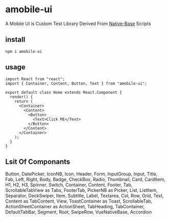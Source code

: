 # amobile-ui
A Mobile UI is Custom Test Library Derived From [Native-Base](https://github.com/GeekyAnts/NativeBase) Scripts

## install 

```npm i amobile-ui```

## usage

```
import React from "react";
import { Container, Content, Button, Text } from "amobile-ui";

export default class Home extends React.Component {
  render() {
    return (
      <Container>
        <Content>
          <Button>
            <Text>Click ME</Text>
          </Button>
        </Content>
      </Container>
    );
  }
}

```
## Lsit Of Componants

Button,
  DatePicker,
  IconNB,
  Icon,
  Header,
  Form,
  InputGroup,
  Input,
  Title,
  Fab,
  Left,
  Right,
  Body,
  Badge,
  CheckBox,
  Radio,
  Thumbnail,
  Card,
  CardItem,
  H1,
  H2,
  H3,
  Spinner,
  Switch,
  Container,
  Content,
  Footer,
  Tab,
  ScrollableTabView as Tabs,
  FooterTab,
  PickerNB as Picker,
  List,
  ListItem,
  Separator,
  DeckSwiper,
  Item,
  Subtitle,
  Label,
  Textarea,
  Col,
  Row,
  Grid,
  Text,
  Content as TabContent,
  View,
  ToastContainer as Toast,
  ScrollableTab,
  ActionSheetContainer as ActionSheet,
  TabHeading,
  TabContainer,
  DefaultTabBar,
  Segment,
  Root,
  SwipeRow,
  VueNativeBase,
  Accordion

